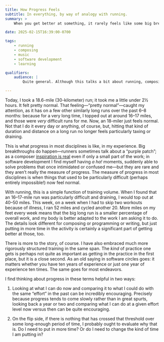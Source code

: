 ```yaml
---
title: How Progress Feels
subtitle: In everything, by way of analogy with running.
summary: >
    When you get better at something, it rarely feels like some big breakthrough. More often, something that used to be hard now feels perfectly ordinary.

date: 2025-02-15T16:39:00-0700

tags:
    - running
    - composing
    - music
    - software development
    - learning

qualifiers:
    audience: |
        Quite general. Although this talks a bit about running, composing, and programming, but doesn’t require you to be a runner or a musician or a software developer!

---
```


Today, I took a 18.6-mile (30-kilometer) run; it took me a little under 2½ hours. It felt pretty normal. That feeling—“pretty normal”—caught my attention, as it has on a few other similarly long runs over the past 6–8 months: because for a very long time, I topped out at around 16–17 miles, and those were *very* difficult runs for me. Now, an 18-miler just feels normal. Not that I do it every day or anything, of course, but, hitting that kind of duration and distance on a long run no longer feels particularly taxing or draining.

This is what progress in most disciplines is like, in my experience. Big breakthroughs do happen—runners sometimes talk about a “purple patch”; as a composer [inspiration is real][inspiration] even if only a small part of the work; in software development I find myself having *a ha!* moments, suddenly able to solve problems that once intimidated or confused me—but they are rare and they aren’t really the measure of progress. The measure of progress in most disciplines is when things that used to be particularly difficult (perhaps entirely impossible!) now feel normal.

With running, this is a simple function of training volume. When I found that an 16–17-mile run was particularly difficult and draining, I would top out at 40–50 miles. This week, on a week when I had to skip two workouts because of illness, I ran 52 miles and cycled another 20. More miles on my feet every week means that the big long run is a smaller percentage of overall work, and my body is better adapted to the work I am asking it to do. The details look different for composing or programming or writing, but just putting in more time in the activity is certainly a significant part of getting better at those, too.

There is more to the story, of course. I have also embraced much more rigorously structured training in the same span. The *kind* of practice one gets is perhaps not quite as important as getting in the practice in the first place, but it is a close second. As an old saying in software circles goes: it matters whether you have ten years of experience or just one year of experience ten times. The same goes for most endeavors.

I find thinking about progress in these terms helpful in two ways:

1. Looking at what I can do now and comparing it to what I could do with the same “effort” in the past can be incredibly encouraging. Precisely because progress tends to come slowly rather than in great spurts, looking back a year or two and comparing what I can do at a given effort level now versus then can be quite encouraging.

2. On the flip side, if there is nothing that has crossed that threshold over some long-enough period of time, I probably ought to evaluate why that is. Do I need to put in more time? Or do I need to change the kind of time I am putting in?

[inspiration]: https://newsletter.music.chriskrycho.com/archive/january-2025-always-ambitious-joy-undimmed/